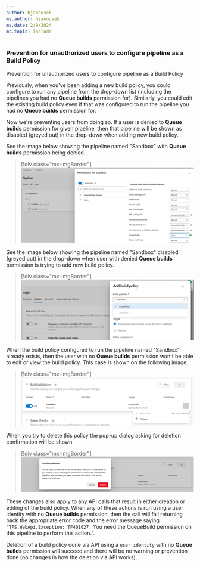 ```yaml
---
author: bjanousek
ms.author: bjanousek
ms.date: 2/9/2024
ms.topic: include
---
```


### Prevention for unauthorized users to configure pipeline as a Build Policy

Prevention for unauthorized users to configure pipeline as a Build Policy

Previously, when you've been adding a new build policy, you could configure to run any pipeline from the drop-down list (including the pipelines you had no **Queue builds** permission for). Similarly, you could edit the existing build policy even if that was configured to run the pipeline you had no **Queue builds** permission for. 

Now we're preventing users from doing so. If a user is denied to **Queue builds** permission for given pipeline, then that pipeline will be shown as disabled (greyed out) in the drop-down when adding new build policy. 

See the image below showing the pipeline named "Sandbox" with **Queue builds** permission being denied.


> [!div class="mx-imgBorder"]
> ![Screenshot of permissions for Sandbox.](../../media/234-repos-01.png "Screenshot of permissions for Sandbox")

See the image below showing the pipeline named "Sandbox" disabled (greyed out) in the drop-down when user with denied **Queue builds** permission is trying to add new build policy.

> [!div class="mx-imgBorder"]
> ![Screenshot of add build policy.](../../media/234-repos-02.png "Screenshot of add build policy")

When the build policy configured to run the pipeline named "Sandbox" already exists, then the user with no **Queue builds**  permission won't be able to edit or view the build policy. This case is shown on the following image.


> [!div class="mx-imgBorder"]
> ![Screenshot of build validation.](../../media/234-repos-03.png "Screenshot of build validation")

When you try to delete this policy the pop-up dialog asking for deletion confirmation will be shown.

> [!div class="mx-imgBorder"]
> ![Screenshot of confirm deletion.](../../media/234-repos-04.png "Screenshot of confirm deletion")

These changes also apply to any API calls that result in either creation or editing of the build policy. When any of these actions is run using a user identity with no **Queue builds** permission, then the call will fail returning back the appropriate error code and the error message saying `“TFS.WebApi.Exception: TF401027:` You need the QueueBuild permission on this pipeline to perform this action.”.

Deletion of a build policy done via API using a `user identity` with no **Queue builds** permission will succeed and there will be no warning or prevention done (no changes in how the deletion via API works).